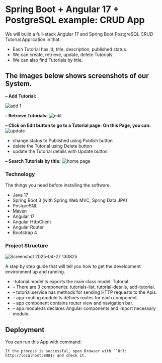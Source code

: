 # Spring Boot + Angular 17 + PostgreSQL example: CRUD App

We will build a full-stack Angular 17 and Spring Boot PostgreSQL CRUD Tutorial Application in that:
* Each Tutorial has id, title, description, published status.
* We can create, retrieve, update, delete Tutorials.
* We can also find Tutorials by title.

## The images below shows screenshots of our System.

**– Add Tutorial:**

![add 1](https://github.com/user-attachments/assets/76c876e1-55db-48f9-9e90-8bec89caa67e)

**– Retrieve Tutorials:**
![edit](https://github.com/user-attachments/assets/45cc58e4-fbc2-4c58-9455-63a10842e9f8)


**– Click on Edit button to go to a Tutorial page:**
**On this Page, you can:**
![update](https://github.com/user-attachments/assets/1c22174d-a402-47e3-8001-48881ce33cab)

* change status to Published using Publish button
* delete the Tutorial using Delete button
* update the Tutorial details with Update button

**– Search Tutorials by title:**
![home page ](https://github.com/user-attachments/assets/cc2608dc-b0a3-4a01-9077-278d329dd72c)




### Technology

The things you need before installing the software.

* Java 17 
* Spring Boot 3 (with Spring Web MVC, Spring Data JPA)
* PostgreSQL
* Maven
* Angular 17
* Angular HttpClient
* Angular Router
* Bootstrap 4

### Project Structure

![Screenshot 2025-04-27 130825](https://github.com/user-attachments/assets/f2535010-a9b8-4aa2-85cc-0e277fc1b22b)

A step by step guide that will tell you how to get the development environment up and running.

* -tutorial.model.ts exports the main class model: Tutorial.
* – There are 3 components: tutorials-list, tutorial-details, add-tutorial.
* – tutorial.service has methods for sending HTTP requests to the Apis.
* – app-routing.module.ts defines routes for each component.
* – app component contains router view and navigation bar.
* – app.module.ts declares Angular components and import necessary module


## Deployment
You can run this App with command:
```ng serve --port 8081.
If the process is successful, open Browser with ``Url: http://localhost:8081/ and check it.


